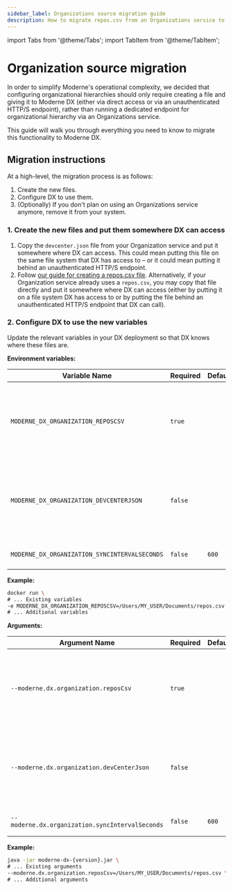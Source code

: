 ```yaml
---
sidebar_label: Organizations source migration guide
description: How to migrate repos.csv from an Organizations service to DX.
---
```


import Tabs from '@theme/Tabs';
import TabItem from '@theme/TabItem';

# Organization source migration

In order to simplify Moderne's operational complexity, we decided that configuring organizational hierarchies should only require creating a file and giving it to Moderne DX (either via direct access or via an unauthenticated HTTP/S endpoint), rather than running a dedicated endpoint for organizational hierarchy via an Organizations service.

This guide will walk you through everything you need to know to migrate this functionality to Moderne DX.

## Migration instructions

At a high-level, the migration process is as follows:

1. Create the new files.
2. Configure DX to use them.
3. (Optionally) If you don't plan on using an Organizations service anymore, remove it from your system.

### 1. Create the new files and put them somewhere DX can access

1. Copy the `devcenter.json` file from your Organization service and put it somewhere where DX can access. This could mean putting this file on the same file system that DX has access to – or it could mean putting it behind an unauthenticated HTTP/S endpoint.
2. Follow [our guide for creating a repos.csv file](../../../user-documentation/moderne-cli/references/repos-csv.md). Alternatively, if your Organization service already uses a `repos.csv`, you may copy that file directly and put it somewhere where DX can access (either by putting it on a file system DX has access to or by putting the file behind an unauthenticated HTTP/S endpoint that DX can call).

### 2. Configure DX to use the new variables 

Update the relevant variables in your DX deployment so that DX knows where these files are.

<Tabs groupId="dx-type">
<TabItem value="oci-container" label="OCI Container">

**Environment variables:**

| Variable Name                                 | Required | Default | Description                                                                                                                                                                                      |
|-----------------------------------------------|----------|---------|--------------------------------------------------------------------------------------------------------------------------------------------------------------------------------------------------|
| `MODERNE_DX_ORGANIZATION_REPOSCSV`            | `true`   |         | The path of your `repos.csv` file that provides organization information. This could also be an unauthenticated HTTP/S URL in the form of `https://<internal-endpoint>/repos.csv`.               |
| `MODERNE_DX_ORGANIZATION_DEVCENTERJSON`       | `false`  |         | The path of your `devcenter.json` file that provides the DevCenter configurations. This could also be an unauthenticated HTTP/S URL in the form of `https://<internal-endpoint>/devcenter.json`. |
| `MODERNE_DX_ORGANIZATION_SYNCINTERVALSECONDS` | `false`  | `600`   | Specifies how often to request your organization information.                                                                                                                                    |

**Example:**

```bash
docker run \
# ... Existing variables
-e MODERNE_DX_ORGANIZATION_REPOSCSV=/Users/MY_USER/Documents/repos.csv \
# ... Additional variables
```
</TabItem>

<TabItem value="executable-jar" label="Executable JAR">

**Arguments:**

| Argument Name                                   | Required | Default | Description                                                                                                                                                                                      |
|-------------------------------------------------|----------|---------|--------------------------------------------------------------------------------------------------------------------------------------------------------------------------------------------------|
| `--moderne.dx.organization.reposCsv`            | `true`   |         | The path of your `repos.csv` file that provides organization information. This could also be an unauthenticated HTTP/S URL in the form of `https://<internal-endpoint>/repos.csv`.               |
| `--moderne.dx.organization.devCenterJson`       | `false`  |         | The path of your `devcenter.json` file that provides the DevCenter configurations. This could also be an unauthenticated HTTP/S URL in the form of `https://<internal-endpoint>/devcenter.json`. |
| `--moderne.dx.organization.syncIntervalSeconds` | `false`  | `600`   | Specifies how often to request your organization information.                                                                                                                                    |

**Example:**

```bash
java -jar moderne-dx-{version}.jar \
# ... Existing arguments
--moderne.dx.organization.reposCsv=/Users/MY_USER/Documents/repos.csv \
# ... Additional arguments
```
</TabItem>
</Tabs>

